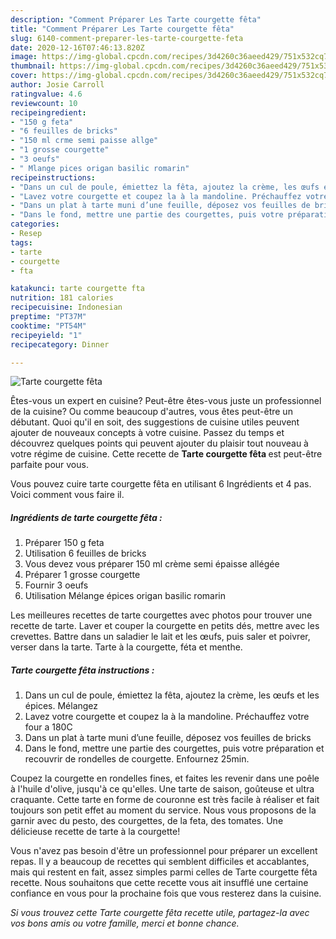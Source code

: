 ```yaml
---
description: "Comment Préparer Les Tarte courgette fêta"
title: "Comment Préparer Les Tarte courgette fêta"
slug: 6140-comment-preparer-les-tarte-courgette-feta
date: 2020-12-16T07:46:13.820Z
image: https://img-global.cpcdn.com/recipes/3d4260c36aeed429/751x532cq70/tarte-courgette-feta-photo-principale-de-la-recette.jpg
thumbnail: https://img-global.cpcdn.com/recipes/3d4260c36aeed429/751x532cq70/tarte-courgette-feta-photo-principale-de-la-recette.jpg
cover: https://img-global.cpcdn.com/recipes/3d4260c36aeed429/751x532cq70/tarte-courgette-feta-photo-principale-de-la-recette.jpg
author: Josie Carroll
ratingvalue: 4.6
reviewcount: 10
recipeingredient:
- "150 g feta"
- "6 feuilles de bricks"
- "150 ml crme semi paisse allge"
- "1 grosse courgette"
- "3 oeufs"
- " Mlange pices origan basilic romarin"
recipeinstructions:
- "Dans un cul de poule, émiettez la fêta, ajoutez la crème, les œufs et les épices. Mélangez"
- "Lavez votre courgette et coupez la à la mandoline. Préchauffez votre four a 180C"
- "Dans un plat à tarte muni d’une feuille, déposez vos feuilles de bricks"
- "Dans le fond, mettre une partie des courgettes, puis votre préparation et recouvrir de rondelles de courgette. Enfournez 25min."
categories:
- Resep
tags:
- tarte
- courgette
- fta

katakunci: tarte courgette fta 
nutrition: 181 calories
recipecuisine: Indonesian
preptime: "PT37M"
cooktime: "PT54M"
recipeyield: "1"
recipecategory: Dinner

---
```



![Tarte courgette fêta](https://img-global.cpcdn.com/recipes/3d4260c36aeed429/751x532cq70/tarte-courgette-feta-photo-principale-de-la-recette.jpg)

Êtes-vous un expert en cuisine? Peut-être êtes-vous juste un professionnel de la cuisine? Ou comme beaucoup d'autres, vous êtes peut-être un débutant. Quoi qu'il en soit, des suggestions de cuisine utiles peuvent ajouter de nouveaux concepts à votre cuisine. Passez du temps et découvrez quelques points qui peuvent ajouter du plaisir tout nouveau à votre régime de cuisine. Cette recette de <strong> Tarte courgette fêta </strong> est peut-être parfaite pour vous.

<!--inarticleads1-->

Vous pouvez cuire tarte courgette fêta en utilisant 6 Ingrédients et 4 pas. Voici comment vous faire il.

##### Ingrédients de tarte courgette fêta :

1. Préparer 150 g feta
1. Utilisation 6 feuilles de bricks
1. Vous devez vous préparer 150 ml crème semi épaisse allégée
1. Préparer 1 grosse courgette
1. Fournir 3 oeufs
1. Utilisation  Mélange épices origan basilic romarin


Les meilleures recettes de tarte courgettes avec photos pour trouver une recette de tarte. Laver et couper la courgette en petits dés, mettre avec les crevettes. Battre dans un saladier le lait et les œufs, puis saler et poivrer, verser dans la tarte. Tarte à la courgette, féta et menthe. 

<!--inarticleads2-->

##### Tarte courgette fêta instructions :

1. Dans un cul de poule, émiettez la fêta, ajoutez la crème, les œufs et les épices. Mélangez
1. Lavez votre courgette et coupez la à la mandoline. Préchauffez votre four a 180C
1. Dans un plat à tarte muni d’une feuille, déposez vos feuilles de bricks
1. Dans le fond, mettre une partie des courgettes, puis votre préparation et recouvrir de rondelles de courgette. Enfournez 25min.


Coupez la courgette en rondelles fines, et faites les revenir dans une poêle à l&#39;huile d&#39;olive, jusqu&#39;à ce qu&#39;elles. Une tarte de saison, goûteuse et ultra craquante. Cette tarte en forme de couronne est très facile à réaliser et fait toujours son petit effet au moment du service. Nous vous proposons de la garnir avec du pesto, des courgettes, de la feta, des tomates. Une délicieuse recette de tarte à la courgette! 

<!--inarticleads1-->

<p>
Vous n'avez pas besoin d'être un professionnel pour préparer un excellent repas. Il y a beaucoup de recettes qui semblent difficiles et accablantes, mais qui restent en fait, assez simples parmi celles de Tarte courgette fêta recette. Nous souhaitons que cette recette vous ait insufflé une certaine confiance en vous pour la prochaine fois que vous resterez dans la cuisine.
</p>

<p>
<i>Si vous trouvez cette Tarte courgette fêta recette utile, partagez-la avec vos bons amis ou votre famille, merci et bonne chance.</i>
</p>
